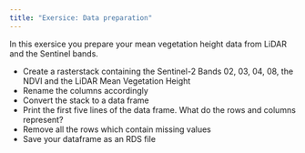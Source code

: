 ```yaml
---
title: "Exersice: Data preparation"
--- 
```


In this exersice you prepare your mean vegetation height data from LiDAR and the Sentinel bands.

* Create a rasterstack containing the Sentinel-2 Bands 02, 03, 04, 08, the NDVI and the LiDAR Mean Vegetation Height
* Rename the columns accordingly
* Convert the stack to a data frame
* Print the first five lines of the data frame. What do the rows and columns represent?
* Remove all the rows which contain missing values
* Save your dataframe as an RDS file




